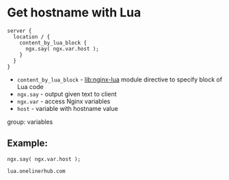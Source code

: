 # Get hostname with Lua

```nginx
server {
  location / {
    content_by_lua_block {
      ngx.say( ngx.var.host );
    }
  }
}
```

- `content_by_lua_block` - [lib:nginx-lua](/nginx-lua/how-to-install-nginx-lua-module-in-ubuntu-ubuntuversion) module directive to specify block of Lua code
- `ngx.say` - output given text to client
- `ngx.var` - access Nginx variables
- `host` - variable with hostname value

group: variables

## Example: 
```nginx
ngx.say( ngx.var.host );
```
```
lua.onelinerhub.com

```

